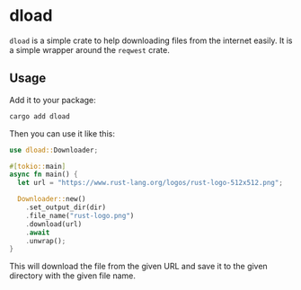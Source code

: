 # dload

`dload` is a simple crate to help downloading files from the internet easily. It is a simple wrapper around the `reqwest` crate.

## Usage

Add it to your package:

```bash
cargo add dload
```

Then you can use it like this:

```rust
use dload::Downloader;

#[tokio::main]
async fn main() {
  let url = "https://www.rust-lang.org/logos/rust-logo-512x512.png";

  Downloader::new()
    .set_output_dir(dir)
    .file_name("rust-logo.png")
    .download(url)
    .await
    .unwrap();
}
```

This will download the file from the given URL and save it to the given directory with the given file name.
